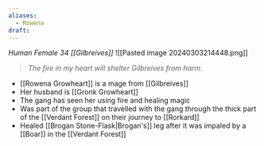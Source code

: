 ```yaml
---
aliases:
  - Rowena
draft:
---
```

 *Human Female 34 [[Gilbreives]]*
![[Pasted image 20240303214448.png]]
> *The fire in my heart will shelter Gilbreives from harm.*
- [[Rowena Growheart]] is a mage from [[Gilbreives]]
- Her husband is [[Gronk Growheart]]
- The gang has seen her using fire and healing magic
- Was part of the group that travelled with the gang through the thick part of the [[Verdant Forest]] on their journey to [[Rorkard]]
- Healed [[Brogan Stone-Flask|Brogan's]] leg after it was impaled by a [[Boar]] in the [[Verdant Forest]]